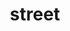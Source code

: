 ---
layout: album
title: street
cover: DSCF1322

images:
- image_path: DSCF1017
- image_path: DSCF1322
- image_path: DSCF1324
- image_path: DSCF1616
- image_path: DSCF2081
- image_path: DSCF3340
- image_path: DSCF3897
- image_path: DSCF6011
- image_path: DSCF6099
---
